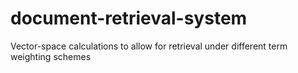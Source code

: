 # document-retrieval-system
Vector-space calculations to allow for retrieval under different term weighting schemes
